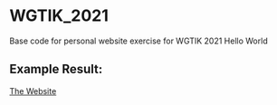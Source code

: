 # WGTIK_2021
Base code for personal website exercise for WGTIK 2021
Hello World

## Example Result:
[The Website](https://ahmadnd00.github.io/WGTIK/)
